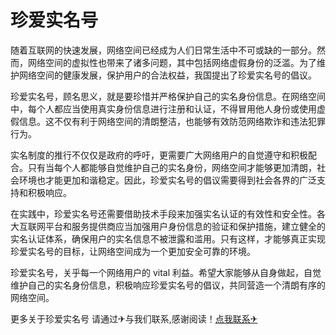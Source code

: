 # 珍爱实名号

随着互联网的快速发展，网络空间已经成为人们日常生活中不可或缺的一部分。然而，网络空间的虚拟性也带来了诸多问题，其中包括网络虚假身份的泛滥。为了维护网络空间的健康发展，保护用户的合法权益，我国提出了珍爱实名号的倡议。

珍爱实名号，顾名思义，就是要珍惜并严格保护自己的实名身份信息。在网络空间中，每个人都应当使用真实身份信息进行注册和认证，不得冒用他人身份或使用虚假信息。这不仅有利于网络空间的清朗整洁，也能够有效防范网络欺诈和违法犯罪行为。

实名制度的推行不仅仅是政府的呼吁，更需要广大网络用户的自觉遵守和积极配合。只有当每个人都能够自觉维护自己的实名身份，网络空间才能够更加清朗，社会环境也才能更加和谐稳定。因此，珍爱实名号的倡议需要得到社会各界的广泛支持和积极响应。

在实践中，珍爱实名号还需要借助技术手段来加强实名认证的有效性和安全性。各大互联网平台和服务提供商应当加强用户身份信息的验证和保护措施，建立健全的实名认证体系，确保用户的实名信息不被泄露和滥用。只有这样，才能够真正实现珍爱实名号的目标，让网络空间成为一个更加安全可靠的环境。

珍爱实名号，关乎每一个网络用户的 vital 利益。希望大家能够从自身做起，自觉维护自己的实名身份信息，积极响应珍爱实名号的倡议，共同营造一个清朗有序的网络空间。

更多关于珍爱实名号 请通过✈与我们联系,感谢阅读！[点我联系✈](https://img.k02.cc)